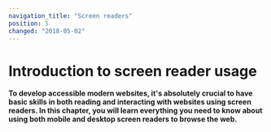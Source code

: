```yaml
---
navigation_title: "Screen readers"
position: 5
changed: "2018-05-02"
---
```


# Introduction to screen reader usage

**To develop accessible modern websites, it's absolutely crucial to have basic skills in both reading and interacting with websites using screen readers. In this chapter, you will learn everything you need to know about using both mobile and desktop screen readers to browse the web.**
